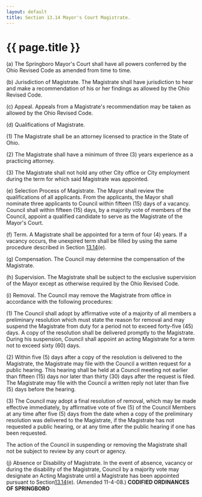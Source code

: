```yaml
---
layout: default 
title: Section 13.14 Mayor's Court Magistrate.
---
```


{{ page.title }}
================

​(a) The Springboro Mayor's Court shall have all powers conferred by the
Ohio Revised Code as amended from time to time.

​(b) Jurisdiction of Magistrate. The Magistrate shall have jurisdiction
to hear and make a recommendation of his or her findings as allowed by
the Ohio Revised Code.

​(c) Appeal. Appeals from a Magistrate's recommendation may be taken as
allowed by the Ohio Revised Code.

​(d) Qualifications of Magistrate.

​(1) The Magistrate shall be an attorney licensed to practice in the
State of Ohio.

​(2) The Magistrate shall have a minimum of three (3) years experience
as a practicing attorney.

​(3) The Magistrate shall not hold any other City office or City
employment during the term for which said Magistrate was appointed.

​(e) Selection Process of Magistrate. The Mayor shall review the
qualifications of all applicants. From the applicants, the Mayor shall
nominate three applicants to Council within fifteen (15) days of a
vacancy. Council shall within fifteen (15) days, by a majority vote of
members of the Council, appoint a qualified candidate to serve as the
Magistrate of the Mayor's Court.

​(f) Term. A Magistrate shall be appointed for a term of four (4) years.
If a vacancy occurs, the unexpired term shall be filled by using the
same procedure described in Section [13.14](14eb4ffb.html)(e).

​(g) Compensation. The Council may determine the compensation of the
Magistrate.

​(h) Supervision. The Magistrate shall be subject to the exclusive
supervision of the Mayor except as otherwise required by the Ohio
Revised Code.

​(i) Removal. The Council may remove the Magistrate from office in
accordance with the following procedures:

​(1) The Council shall adopt by affirmative vote of a majority of all
members a preliminary resolution which must state the reason for removal
and may suspend the Magistrate from duty for a period not to exceed
forty-five (45) days. A copy of the resolution shall be delivered
promptly to the Magistrate. During his suspension, Council shall appoint
an acting Magistrate for a term not to exceed sixty (60) days.

​(2) Within five (5) days after a copy of the resolution is delivered to
the Magistrate, the Magistrate may file with the Council a written
request for a public hearing. This hearing shall be held at a Council
meeting not earlier than fifteen (15) days nor later than thirty (30)
days after the request is filed. The Magistrate may file with the
Council a written reply not later than five (5) days before the hearing.

​(3) The Council may adopt a final resolution of removal, which may be
made effective immediately, by affirmative vote of five (5) of the
Council Members at any time after five (5) days from the date when a
copy of the preliminary resolution was delivered to the Magistrate, if
the Magistrate has not requested a public hearing, or at any time after
the public hearing if one has been requested.

The action of the Council in suspending or removing the Magistrate shall
not be subject to review by any court or agency.

​(j) Absence or Disability of Magistrate. In the event of absence,
vacancy or during the disability of the Magistrate, Council by a
majority vote may designate an Acting Magistrate until a Magistrate has
been appointed pursuant to Section[13.14](14eb4ffb.html)(e). (Amended
11-4-08.) **CODIFIED ORDINANCES OF SPRINGBORO**
